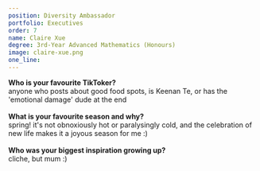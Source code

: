 ```yaml
---
position: Diversity Ambassador
portfolio: Executives
order: 7
name: Claire Xue
degree: 3rd-Year Advanced Mathematics (Honours)
image: claire-xue.png
one_line:
---
```

**Who is your favourite TikToker?**
<br>
anyone who posts about good food spots, is Keenan Te, or has the 'emotional damage' dude at the end
<br><br>
**What is your favourite season and why?**
<br>
spring! it's not obnoxiously hot or paralysingly cold, and the celebration of new life makes it a joyous season for me :)
<br><br>
**Who was your biggest inspiration growing up?**
<br>
cliche, but mum :)